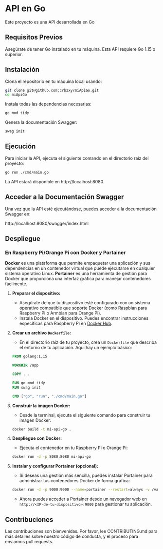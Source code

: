 
# API en Go

Este proyecto es una API desarrollada en Go 

## Requisitos Previos

Asegúrate de tener Go instalado en tu máquina. Esta API requiere Go 1.15 o superior.

## Instalación

Clona el repositorio en tu máquina local usando:

```bash
git clone git@github.com:crbzxy/miApiGo.git
cd miApiGo
```

Instala todas las dependencias necesarias:

```bash
go mod tidy
```

Genera la documentación Swagger:

```bash
swag init
```

## Ejecución

Para iniciar la API, ejecuta el siguiente comando en el directorio raíz del proyecto:

```bash
go run ./cmd/main.go
```

La API estará disponible en http://localhost:8080.

## Acceder a la Documentación Swagger

Una vez que la API esté ejecutándose, puedes acceder a la documentación Swagger en:

http://localhost:8080/swagger/index.html

## Despliegue

### En Raspberry Pi/Orange Pi con Docker y Portainer

**Docker** es una plataforma que permite empaquetar una aplicación y sus dependencias en un contenedor virtual que puede ejecutarse en cualquier sistema operativo Linux. **Portainer** es una herramienta de gestión para Docker que proporciona una interfaz gráfica para manejar contenedores fácilmente.

1. **Preparar el dispositivo:**
   - Asegúrate de que tu dispositivo esté configurado con un sistema operativo compatible que soporte Docker (como Raspbian para Raspberry Pi o Armbian para Orange Pi).
   - Instala Docker en el dispositivo. Puedes encontrar instrucciones específicas para Raspberry Pi en [Docker Hub](https://hub.docker.com/r/arm32v7/docker/).

2. **Crear un archivo `Dockerfile`:**
   - En el directorio raíz de tu proyecto, crea un `Dockerfile` que describa el entorno de tu aplicación. Aquí hay un ejemplo básico:

    ```dockerfile
    FROM golang:1.15

    WORKDIR /app

    COPY . .

    RUN go mod tidy
    RUN swag init

    CMD ["go", "run", "./cmd/main.go"]
    ```

3. **Construir la imagen Docker:**
   - Desde la terminal, ejecuta el siguiente comando para construir tu imagen Docker:

    ```bash
    docker build -t mi-api-go .
    ```

4. **Despliegue con Docker:**
   - Ejecuta el contenedor en tu Raspberry Pi o Orange Pi:

    ```bash
    docker run -d -p 8080:8080 mi-api-go
    ```

5. **Instalar y configurar Portainer (opcional):**
   - Si deseas una gestión más sencilla, puedes instalar Portainer para administrar tus contenedores Docker de forma gráfica:

    ```bash
    docker run -d -p 9000:9000 --name=portainer --restart=always -v /var/run/docker.sock:/var/run/docker.sock portainer/portainer-ce
    ```

   - Ahora puedes acceder a Portainer desde un navegador web en `http://<IP-de-tu-dispositivo>:9000` para gestionar tu aplicación.

## Contribuciones

Las contribuciones son bienvenidas. Por favor, lee CONTRIBUTING.md para más detalles sobre nuestro código de conducta, y el proceso para enviarnos pull requests.
